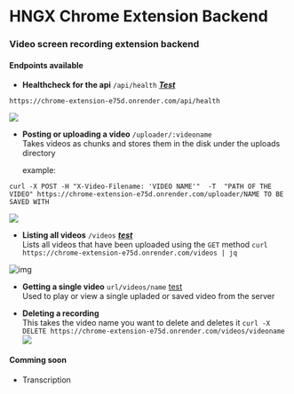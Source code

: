 # HNGX Chrome Extension Backend

### Video screen recording extension backend
#### Endpoints available
- **Healthcheck for the api** ```/api/health``` ***[Test](https://chrome-extension-e75d.onrender.com/api/health)***
```
https://chrome-extension-e75d.onrender.com/api/health
```
![](https://hackmd-prod-images.s3-ap-northeast-1.amazonaws.com/uploads/upload_4408cfc21438ce4fb83a1eb39f3182a1.png?AWSAccessKeyId=AKIA3XSAAW6AWSKNINWO&Expires=1696241663&Signature=DkChmJv7%2F2IHU6i8R6u0BsmnHQs%3D)


- **Posting or uploading a video**  ```/uploader/:videoname```</br>
Takes videos as chunks and stores them in the disk under the uploads directory

    example:
```
curl -X POST -H "X-Video-Filename: 'VIDEO NAME'"  -T  "PATH OF THE VIDEO" https://chrome-extension-e75d.onrender.com/uploader/NAME TO BE SAVED WITH
```
![](https://hackmd.io/_uploads/SJ5nmfOxT.png)

- **Listing all videos** ```/videos``` ***[test](https://chrome-extension-e75d.onrender.com/videos)***</br> 
Lists all videos that have been uploaded using the ```GET``` method
```curl https://chrome-extension-e75d.onrender.com/videos | jq```

![img](https://hackmd.io/_uploads/BJ_mQzdga.png)

- **Getting a single video** ```url/videos/name``` [test](https://chrome-extension-e75d.onrender.com/videos/submission_vid.mp4)</br>
Used to play or view a single upladed or saved video from the server

- **Deleting a recording** </br>
This takes the video name you want to delete and deletes it 
```curl -X DELETE https://chrome-extension-e75d.onrender.com/videos/videoname```
![](https://hackmd.io/_uploads/S1zmSGOgp.png)


#### Comming soon
- Transcription

